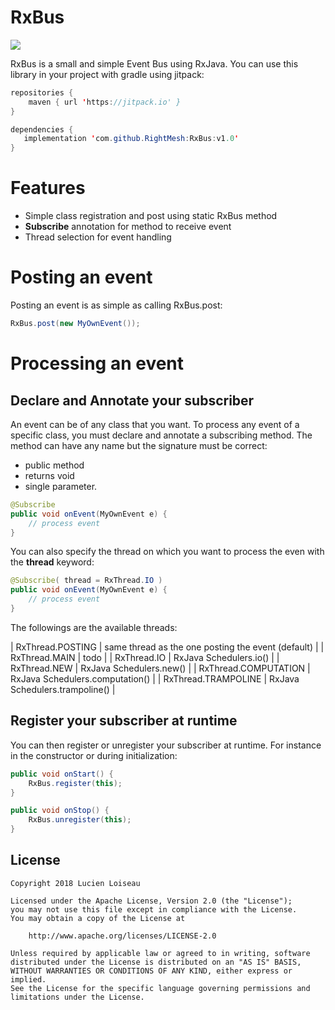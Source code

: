# RxBus

[![](https://jitpack.io/v/RightMesh/librxbus.svg)](https://jitpack.io/#RightMesh/librxbus)

RxBus is a small and simple Event Bus using RxJava. You can use this library
in your project with gradle using jitpack:

```java
repositories {
    maven { url 'https://jitpack.io' }
}
```

```java
dependencies {
   implementation 'com.github.RightMesh:RxBus:v1.0'
}
```

# Features

* Simple class registration and post using static RxBus method 
* **Subscribe** annotation for method to receive event
* Thread selection for event handling

# Posting an event

Posting an event is as simple as calling RxBus.post:

```java
RxBus.post(new MyOwnEvent());
```

# Processing an event

## Declare and Annotate your subscriber

An event can be of any class that you want. To process any event of a specific class, you must declare and annotate a subscribing method.
The method can have any name but the signature must be correct:
* public method
* returns void 
* single parameter.

```java
@Subscribe
public void onEvent(MyOwnEvent e) {
    // process event
}
```

You can also specify the thread on which you want to process the even with the **thread** keyword:
```java
@Subscribe( thread = RxThread.IO )
public void onEvent(MyOwnEvent e) {
    // process event
}
```

The followings are the available threads:

| RxThread.POSTING | same thread as the one posting the event (default) |
| RxThread.MAIN | todo |
| RxThread.IO | RxJava Schedulers.io() |
| RxThread.NEW | RxJava Schedulers.new() |
| RxThread.COMPUTATION | RxJava Schedulers.computation() |
| RxThread.TRAMPOLINE | RxJava Schedulers.trampoline() |

## Register your subscriber at runtime

You can then register or unregister your subscriber at runtime. For instance in the constructor or during initialization:

```java
public void onStart() {
    RxBus.register(this);
}

public void onStop() {
    RxBus.unregister(this);
}
```

## License

    Copyright 2018 Lucien Loiseau

    Licensed under the Apache License, Version 2.0 (the "License");
    you may not use this file except in compliance with the License.
    You may obtain a copy of the License at

        http://www.apache.org/licenses/LICENSE-2.0

    Unless required by applicable law or agreed to in writing, software
    distributed under the License is distributed on an "AS IS" BASIS,
    WITHOUT WARRANTIES OR CONDITIONS OF ANY KIND, either express or implied.
    See the License for the specific language governing permissions and
    limitations under the License.





